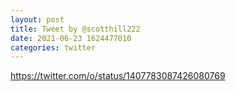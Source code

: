 ```yaml
--- 
layout: post 
title: Tweet by @scotthill222 
date: 2021-06-23 1624477010 
categories: twitter 
--- 
```

https://twitter.com/o/status/1407783087426080769